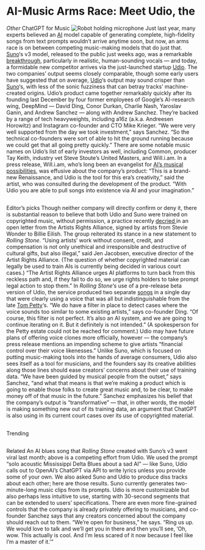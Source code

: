 # AI-Music Arms Race: Meet Udio, the
*Other* ChatGPT for Music ![Robot holding microphone](https://www.rollingstone.com/wp-content/themes/vip/pmc-rollingstone-2022/assets/public/lazyload-fallback.gif)
Just last year, many experts believed an
[AI](https://www.rollingstone.com/t/ai/) model capable of generating complete, high-fidelity songs from text prompts wouldn’t arrive anytime soon, but now, an arms race is on between competing music-making models that do just that. [Suno](https://suno.com/)‘s v3 model, released to the public just weeks ago, was a remarkable [breakthrough](https://www.rollingstone.com/music/music-features/suno-ai-chatgpt-for-music-1234982307/), particularly in realistic, human-sounding vocals — and today, a formidable new competitor arrives via the just-launched startup [Udio](https://www.udio.com/). The two companies’ output seems closely comparable, though some early users have suggested that on average, [Udio](https://www.rollingstone.com/t/udio/)‘s output may sound crisper than [Suno](https://www.rollingstone.com/t/suno/)‘s, with less of the sonic fuzziness that can betray tracks’ machine-created origins.
Udio’s product came together remarkably quickly after its founding last December by four former employees of Google’s AI-research wing, DeepMind — David Ding, Conor Durkan, Charlie Nash, Yaroslav Ganin, and Andrew Sanchez — along with Andrew Sanchez. They’re backed by a range of tech heavyweights, including a16z (a.k.a. Andreesen Horowitz) and Instagram co-founder and CTO Mike Krieger. “We were very well supported from the day we took investment,” says Sanchez. “So the technical co-founders were sort of able to hit the ground running because we could get that all going pretty quickly.”
There are some notable music names on Udio’s list of early investors as well, including Common, producer Tay Keith, industry vet Steve Stoute’s United Masters, and Will.i.am. In a press release, Will.i.am, who’s long been an evangelist for
[AI’s musical possibilities](https://www.rollingstone.com/music/music-features/william-future-entertainment-and-his-problems-hip-hop-762117/), was effusive about the company’s product: “This is a brand-new Renaissance, and Udio is the tool for this era’s creativity,” said the artist, who was consulted during the development of the product. “With Udio you are able to pull songs into existence via AI and your imagination.”
##
Editor’s picks
Though neither company will directly confirm or deny it, there is substantial reason to believe that both Udio and Suno were trained on copyrighted music, without permission, a practice recently
[decried ](https://www.rollingstone.com/music/music-news/ai-music-billie-eilish-metro-boomin-nicki-minaj-1234997936/)in an open letter from the Artists Rights Alliance, signed by artists from Stevie Wonder to Billie Eilish. The group reiterated its stance in a new statement to *Rolling Stone*. “Using artists’ work without consent, credit, and compensation is not only unethical and irresponsible and destructive of cultural gifts, but also illegal,” said Jen Jacobsen, executive director of the Artist Rights Alliance. (The question of whether copyrighted material can legally be used to train AIs is currently being decided in various court cases.) “The Artist Rights Alliance urges AI platforms to turn back from this reckless path and, if they fail to do so, we urge rights holders to take prompt legal action to stop them.”
In
*Rolling Stone*‘s use of a pre-release beta version of Udio, the service produced two separate [songs](https://www.udio.com/songs/q8PN3GNo7bseRtphLDMe6Y) in a single day that were clearly using a voice that was all but indistinguishable from the late [Tom Petty](https://www.rollingstone.com/t/tom-petty/)‘s. “We do have a filter in place to detect cases where the voice sounds too similar to some existing artists,” says co-founder Ding. “Of course, this filter is not perfect. It’s also an AI system, and we are going to continue iterating on it. But it definitely is not intended.” (A spokesperson for the Petty estate could not be reached for comment.) Udio may have future plans of offering voice clones more officially, however — the company’s press release mentions an impending scheme to give artists “financial control over their voice likenesses.”
Unlike Suno, which is focused on putting music-making tools into the hands of average consumers, Udio also sees itself as a tool for musicians, and the founders say its creative abilities along those lines should ease creators’ concerns about their use of training data. “We have been guided by musical people from the outset,” says Sanchez, “and what that means is that we’re making a product which is going to enable those folks to create great music and, to be clear, to make money off of that music in the future.” Sanchez emphasizes his belief that the company’s output is “transformative” — that, in other words, the model is making something new out of its training data, an argument that ChatGPT is also using in its current court cases over its use of copyrighted material.
##
Trending
##
Related
An AI blues song that
*Rolling Stone* created with Suno’s v3 went viral last month; above is a competing effort from Udio. We used the prompt “solo acoustic Mississippi Delta Blues about a sad AI” — like Suno, Udio calls out to OpenAI’s ChatGPT via API to write lyrics unless you provide some of your own. We also asked Suno and Udio to produce diss tracks about each other; here are those results.
Suno currently generates two-minute-long music clips from its prompts. Udio is more customizable but also perhaps less intuitive to use, starting with 30-second segments that can be extended to users’ specifications. There are even more fine-grained controls that the company is already privately offering to musicians, and co-founder Sanchez says that any creators concerned about the company should reach out to them. “We’re open for business,” he says. “Ring us up. We would love to talk and we’ll get you in there and then you’ll see, ‘Oh, wow. This actually is cool. And I’m less scared of it now because I feel like I’m a master of it.'”